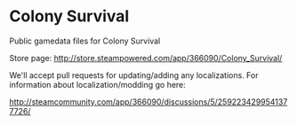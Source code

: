 # Colony Survival
Public gamedata files for Colony Survival

Store page: http://store.steampowered.com/app/366090/Colony_Survival/

We'll accept pull requests for updating/adding any localizations. For information about localization/modding go here:

http://steamcommunity.com/app/366090/discussions/5/2592234299541377726/
